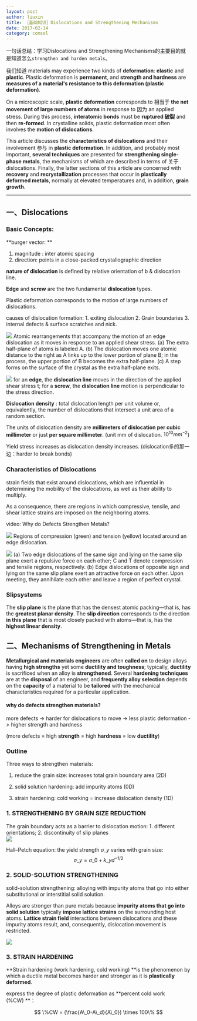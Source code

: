 ```yaml
---
layout: post
author: liuxin
title: ［基础知识］Dislocations and Strengthening Mechanisms
date: 2017-02-14
category: comsol
---
```

<script type="text/x-mathjax-config">MathJax.Hub.Config({tex2jax: {inlineMath:[['$','$']]}});</script>
<script type="text/javascript" src="http://cdn.mathjax.org/mathjax/latest/MathJax.js?config=TeX-AMS-MML_HTMLorMML"></script>

一句话总结：学习Dislocations and Strengthening Mechanisms的主要目的就是知道怎么`strengthen and harden metals`。

我们知道 materials may experience two kinds of **deformation**: **elastic** and **plastic**. Plastic deformation is **permanent**, and **strength and hardness** are **measures of a material's resistance to this deformation (plastic deformation)**. 

On a microscopic scale, **plastic deformation** corresponds to 相当于 **the net movement of large numbers of atoms** in response to 因为 an applied stress. During this process, **interatomic bonds** must be **ruptured 破裂** and then **re-formed**. In crystalline solids, plastic deformation most often involves the **motion of dislocations**. 

This article discusses the **characteristics of dislocations** and their involvement 参与 in **plastic deformation**. In addition, and probably most important, **several techniques** are presented for **strengthening single-phase metals**, the mechanisms of which are described in terms of 关于 dislocations. Finally, the latter sections of this article are concerned with **recovery** and **recrystallization** processes that occur in **plastically deformed metals**, normally at elevated temperatures and, in addition, **grain growth**. 

---

## 一、Dislocations

### Basic Concepts:

**burger vector: **

1. magnitude : inter atomic spacing
2. direction: points in a close-packed crystallographic direction

**nature of dislocation** is defined by relative orientation of b & dislocation line.

**Edge** and **screw** are the two fundamental **dislocation** types. 

Plastic deformation corresponds to the motion of large numbers of dislocations. 

causes of dislocation formation: 1. exiting dislocation 2. Grain boundaries 3. internal defects & surface scratches and nick.

![][image-1]
Atomic rearrangements that accompany the motion of an edge dislocation as it moves in response to an applied shear stress. (a) The extra half-plane of atoms is labeled A. (b) The dislocation moves one atomic distance to the right as A links up to the lower portion of plane B; in the process, the upper portion of B becomes the extra half-plane. (c) A step forms on the surface of the crystal as the extra half-plane exits.

![][image-2]
for an **edge**, the **dislocation line** moves in the direction of the applied shear stress t; for a **screw**, the **dislocation line** motion is perpendicular to the stress direction. 

**Dislocation density** : total dislocation length per unit volume or, equivalently, the number of dislocations that intersect a unit area of a random section. 

The units of dislocation density are **millimeters of dislocation per cubic millimeter** or just **per square millimeter**. 
(unit mm of dislocation. $10^{10} mm^{-2}$)

Yield stress increases as dislocation density increases. (dislocation多的那一边：harder to break bonds)


### Characteristics of Dislocations
strain fields that exist around dislocations, which are influential in determining the mobility of the dislocations, as well as their ability to multiply. 

As a consequence, there are regions in which compressive, tensile, and shear lattice strains are imposed on the neighboring atoms. 

video: Why do Defects Strengthen Metals? 

![][image-3]
Regions of compression (green) and tension (yellow) located around an edge dislocation.  

![][image-4]
(a) Two edge dislocations of the same sign and lying on the same slip plane exert a repulsive force on each other; C and T denote compression and tensile regions, respectively. (b) Edge dislocations of opposite sign and lying on the same slip plane exert an attractive force on each other. Upon meeting, they annihilate each other and leave a region of perfect crystal. 

### Slipsystems
The **slip plane** is the plane that has the densest atomic packing—that is, has the **greatest planar density**. The **slip direction** corresponds to the direction **in this plane** that is most closely packed with atoms—that is, has the **highest linear density**. 

## 二、Mechanisms of Strengthening in Metals

**Metallurgical and materials engineers** are often **called on** to design alloys having **high strengths** yet some **ductility and toughness**; typically, **ductility** is sacrificed when an alloy is **strengthened**. Several **hardening techniques** are at the **disposal** of an engineer, and **frequently alloy selection** depends on the **capacity** of a material to be **tailored** with the mechanical characteristics required for a particular application.

#### why do defects strengthen materials?
more defects -\> harder for dislocations to move -\> less plastic deformation -\> higher strength and hardness

(more defects = high **strength** = high **hardness** = low **ductility**)

### Outline
Three ways to strengthen materials:

1. reduce the grain size: increases  total grain boundary area (2D)

2. solid solution hardening: add impurity atoms (0D)

3. strain hardening: cold working = increase dislocation density (1D)

### 1. STRENGTHENING BY GRAIN SIZE REDUCTION
The grain boundary acts as a barrier to dislocation motion: 1. different orientations; 2. discontinuity of slip planes  
![][image-5]

Hall–Petch equation: the yield strength $\sigma\_y$ varies with grain size:
$$\sigma\_y = \sigma\_0 +k\_y d^{-1/2}$$

### 2. SOLID-SOLUTION STRENGTHENING

solid-solution strengthening: alloying with impurity atoms that go into either substitutional or interstitial solid solution. 

Alloys are stronger than pure metals because **impurity atoms that go into solid solution** typically **impose lattice strains** on the surrounding host atoms. **Lattice strain field** interactions between dislocations and these impurity atoms result, and, consequently, dislocation movement is restricted. 

![][image-6]


### 3. STRAIN HARDENING
**Strain hardening (work hardening, cold working) **is the phenomenon by which a ductile metal becomes harder and stronger as it is **plastically deformed**.

express the degree of plastic deformation as **percent cold work (%CW) **：

$$ \%CW = (\frac{A\_0-A\_d}{A\_0}) \times 100\% $$



[image-1]:	https://cdn-images-1.medium.com/max/800/1*ozDWA_5UWVqkQUCwzxpw8g.png
[image-2]:	https://cdn-images-1.medium.com/max/800/1*5gYyM7QZzH0ApffnKkofmw.png
[image-3]:	https://cdn-images-1.medium.com/max/800/1*bH7AZyD8eCKAQsNXuyjlEA.png
[image-4]:	https://cdn-images-1.medium.com/max/800/1*nz2h8cE7R5ASG5SEw9bxMQ.png
[image-5]:	https://cdn-images-1.medium.com/max/800/1*MGQCbaFkgEogVxqi_nR2uA.png
[image-6]:	https://cdn-images-1.medium.com/max/800/1*77okg34zt4MZ4ZXSYHoqjw.png